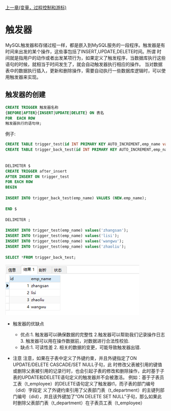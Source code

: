 [上一章(变量，过程控制和游标)](./VARIABLE_PROCESS_CONTROL_CURSOR.MD)
# 触发器
MySQL触发器和存储过程一样，都是嵌入到MySQL服务的一段程序。触发器是有时间来出发的某个操作，这些事包括了INSERT,UPDATE,DELETE时间。所谓
时间就是指用户的动作或者出发某项行为，如果定义了触发程序，当数据库执行这些语句的时候，就相当于时间发生了，就会自动触发器执行相应的操作。
当对数据表中的数据执行插入，更新和删除操作，需要自动执行一些数据库逻辑时，可以使用触发器来实现。


## 触发器的创建
```sql
CREATE TRIGGER 触发器名称
{BEFORE|AFTER}{INSERT|UPDATE|DELETE} ON 表名
FOR  EACH ROW
触发器执行的语句块;
```
例子:
```sql
CREATE TABLE trigger_test(id INT PRIMARY KEY AUTO_INCREMENT,emp_name varchar(32));
CREATE TABLE trigger_back_test(id INT PRIMARY KEY AUTO_INCREMENT,emp_name varchar(32));


DELIMITER $
CREATE TRIGGER after_insert
AFTER INSERT ON trigger_test
FOR EACH ROW
BEGIN

INSERT INTO trigger_back_test(emp_name) VALUES (NEW.emp_name);

END $

DELIMITER ;

INSERT INTO trigger_test(emp_name) values('zhangsan');
INSERT INTO trigger_test(emp_name) values('lisi');
INSERT INTO trigger_test(emp_name) values('wangwu');
INSERT INTO trigger_test(emp_name) values('zhaoliu');

SELECT *FROM trigger_back_test;
```
![触发器执行结果](./files\触发器-1.PNG)

* 触发器的优缺点
    * 优点:1. 触发器可以确保数据的完整性 2.触发器可以帮助我们记录操作日志 3. 触发器可以用在操作数据前，对数据进行合法性校验.
    * 缺点:1. 可读性差 2. 相关的数据的变更，可能导致触发器出错.

* 注意
注意，如果在子表中定义了外键约束，并且外键指定了ON UPDATE/DELETE CASCADE/SET NULL子句，此
时修改父表被引用的键值或删除父表被引用的记录行时，也会引起子表的修改和删除操作，此时基于子
表的UPDATE和DELETE语句定义的触发器并不会被激活。
例如：基于子表员工表（t_employee）的DELETE语句定义了触发器t1，而子表的部门编号（did）字段定
义了外键约束引用了父表部门表（t_department）的主键列部门编号（did），并且该外键加了“ON
DELETE SET NULL”子句，那么如果此时删除父表部门表（t_department）在子表员工表（t_employee）
 

















